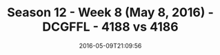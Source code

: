 ---
title: Season 12 - Week 8 (May 8, 2016) - DCGFFL - 4188 vs 4186
teams_score:
- team: 4188
  score:
- team: 4186
  score: 18
mvp: Brad Allen (Navy), Mark Hofberg (White)
game-ball: Marcus Kendrick (Navy), Matt Murtaugh (White)
season: 12
week: 8
date: '2016-05-09T21:09:56'
pageid: season-12-week-8-may-8-2016-4188-vs-4186
---